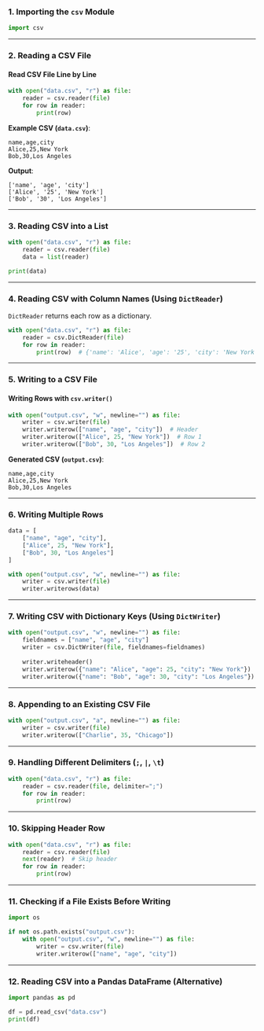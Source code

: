 ### 1. Importing the `csv` Module
```python
import csv
```

---

### 2. Reading a CSV File
#### Read CSV File Line by Line
```python
with open("data.csv", "r") as file:
    reader = csv.reader(file)
    for row in reader:
        print(row)
```

**Example CSV (`data.csv`)**:
```
name,age,city
Alice,25,New York
Bob,30,Los Angeles
```

**Output**:
```
['name', 'age', 'city']
['Alice', '25', 'New York']
['Bob', '30', 'Los Angeles']
```

---

### 3. Reading CSV into a List
```python
with open("data.csv", "r") as file:
    reader = csv.reader(file)
    data = list(reader)

print(data)  
```

---

### 4. Reading CSV with Column Names (Using `DictReader`)
`DictReader` returns each row as a dictionary.

```python
with open("data.csv", "r") as file:
    reader = csv.DictReader(file)
    for row in reader:
        print(row)  # {'name': 'Alice', 'age': '25', 'city': 'New York'}
```

---

### 5. Writing to a CSV File
#### Writing Rows with `csv.writer()`
```python
with open("output.csv", "w", newline="") as file:
    writer = csv.writer(file)
    writer.writerow(["name", "age", "city"])  # Header
    writer.writerow(["Alice", 25, "New York"])  # Row 1
    writer.writerow(["Bob", 30, "Los Angeles"])  # Row 2
```

**Generated CSV (`output.csv`)**:
```
name,age,city
Alice,25,New York
Bob,30,Los Angeles
```

---

### 6. Writing Multiple Rows
```python
data = [
    ["name", "age", "city"],
    ["Alice", 25, "New York"],
    ["Bob", 30, "Los Angeles"]
]

with open("output.csv", "w", newline="") as file:
    writer = csv.writer(file)
    writer.writerows(data)
```

---

### 7. Writing CSV with Dictionary Keys (Using `DictWriter`)
```python
with open("output.csv", "w", newline="") as file:
    fieldnames = ["name", "age", "city"]
    writer = csv.DictWriter(file, fieldnames=fieldnames)
    
    writer.writeheader()
    writer.writerow({"name": "Alice", "age": 25, "city": "New York"})
    writer.writerow({"name": "Bob", "age": 30, "city": "Los Angeles"})
```

---

### 8. Appending to an Existing CSV File
```python
with open("output.csv", "a", newline="") as file:
    writer = csv.writer(file)
    writer.writerow(["Charlie", 35, "Chicago"])
```

---

### 9. Handling Different Delimiters (`;`, `|`, `\t`)
```python
with open("data.csv", "r") as file:
    reader = csv.reader(file, delimiter=";")
    for row in reader:
        print(row)
```

---

### 10. Skipping Header Row
```python
with open("data.csv", "r") as file:
    reader = csv.reader(file)
    next(reader)  # Skip header
    for row in reader:
        print(row)
```

---

### 11. Checking if a File Exists Before Writing
```python
import os

if not os.path.exists("output.csv"):
    with open("output.csv", "w", newline="") as file:
        writer = csv.writer(file)
        writer.writerow(["name", "age", "city"])
```

---

### 12. Reading CSV into a Pandas DataFrame (Alternative)
```python
import pandas as pd

df = pd.read_csv("data.csv")
print(df)
```